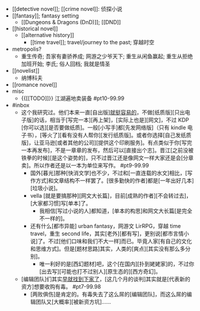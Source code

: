 - [[detective novel]]; [[crime novel]]: 侦探小说
- [[fantasy]]; fantasy setting
    - [[Dungeons & Dragons (DnD)]]; [[DND]]
- [[historical novel]]
    - [[alternative history]]
        - [[time travel]]; travel/journey to the past; 穿越时空
- metropolis?
    - 重生传奇; 吾家有妻骄养成; 网游之少爷天下; 重生从闲鱼赢起; 重生从拒绝加班开始; 李氏; 俗人回档; 我就是情圣
- [[novelist]]
    - 纳博科夫
- [[romance novel]]
- misc
    - {{[[TODO]]}} 江湖遍地卖装备 #pt10-99.99
- #inbox
    - 这个我研究过。他们本来一直[自出版][就挺容易的](https://bbs.saraba1st.com/2b/thread-2029151-2-1.html)，不做[纸质版][只出电子版]的话，相当于[写完一本][再上架]，[实际上也是][网文]，不过 KDP [你可以选][是否要做纸质]。一般[小写手]都[先发网络版]（只有 kindle 电子书），[等火了][看有没有人帮你][发行纸质版]。或者你选择[自己发纸质版]，让亚马逊[或者其他的公司][提供这个印刷服务]。有点类似于你[写完一本再发布]，不是一章章的发布，然后可以[直接出个志]。晋江[之前没被铁拳的时候][是这个姿势的]，只不过晋江还是像网文一样大家还是会[分章卖]。所以作者还是以一本为单位来写作。 #pt9-99.99
        - 国外[暮光]那种[快消文学]也不少，不过和[一直连载的水文]相比，[写作方式]和文章结构不一样罢了。[很多勤快的作者]都是[一年出好几本][垃圾小说]。
        - vella [就是要搞那种][网文大长篇]，目前[成熟的作者][不会转过去]，[大家都习惯]写[单本]了。
            - 我相信[写过小说的人]都知道，[单本的构思]和网文大长篇[是完全不一样的]。
        - 还有什么[都市异能] urban fantasy，网游文 LirRPG，穿越 time travel，重生 second life，其实[老外][都有写]，更别说[都市言情小说]了。不过[他们口味和我们不大一样]而已。毕竟人家[有自己的文化和思维方式]。但是[题材思路]其实，人类的[爽点][其实没有那么多分别]。
            - 唯一利好的是[西幻题材]吧，这个[在国内][扑到姥姥家]的，不过你[出去写][可能也打不过别人][原生态的][西方奇幻]。
    - [编辑团队]们其实[早就找到下家了](https://www.zhihu.com/question/456982468)，[这几个月的谈判]其实就是[代表新的资方]想要收购有毒。 #pt7-99.98
        - [两败俱伤]是肯定的。有毒失去了这么屌的[编辑团队]，而这么屌的编辑团队又[大概率][被新资方坑]......
